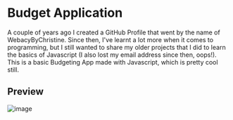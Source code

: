 # Budget Application 

A couple of years ago I created a GitHub Profile that went by the name of WebacyByChristine. Since then, I've learnt a lot more when it comes to programming, but I still wanted to share my older projects that I did to learn the basics of Javascript (I also lost my email address since then, oops!). This is a basic Budgeting App made with Javascript, which is pretty cool still.


## Preview
![image](https://user-images.githubusercontent.com/87696858/129066641-c315d59e-f44c-4b97-93e0-0ab9ee5a74da.png)

